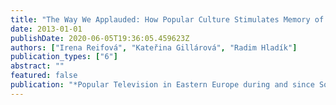 ```yaml
---
title: "The Way We Applauded: How Popular Culture Stimulates Memory of the Socialist Past in Czechoslovakia - the Case of the Television Serial Vyprávěj and Its Viewers"
date: 2013-01-01
publishDate: 2020-06-05T19:36:05.459623Z
authors: ["Irena Reifová", "Kateřina Gillárová", "Radim Hladík"]
publication_types: ["6"]
abstract: ""
featured: false
publication: "*Popular Television in Eastern Europe during and since Socialism*"
---
```



